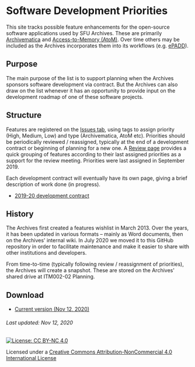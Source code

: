 # Software Development Priorities

This site tracks possible feature enhancements for the open-source software applications used by SFU Archives. These are primarily [Archivematica](https://www.archivematica.org/en/) and [Access-to-Memory (AtoM)](https://www.accesstomemory.org/en/). Over time others may be included as the Archives incorporates them into its workflows (e.g. [ePADD](https://library.stanford.edu/projects/epadd)).

## Purpose
The main purpose of the list is to support planning when the Archives sponsors software development via contract. But the Archives can also draw on the list whenever it has an opportunity to provide input on the development roadmap of one of these software projects.

## Structure
Features are registered on the [Issues tab](https://github.com/SFU-Archives/software-development-priorities/issues), using tags to assign priority (High, Medium, Low) and type (Archivematica, AtoM etc). Priorities should be periodically reviewed / reassigned, typically at the end of a development contract or beginning of planning for a new one. A [Review page](./review.md) provides a quick grouping of features according to their last assigned priorities as a support for the review meeting. Priorities were last assigned in September 2019.

Each development contract will eventually have its own page, giving a brief description of work done (in progress).
- [2019-20 development contract](./development-contracts/2019-20.md)

## History
The Archives first created a features wishlist in March 2013. Over the years, it has been updated in various formats – mainly as Word documents, then on the Archives' internal wiki. In July 2020 we moved it to this GitHub repository in order to facilitate maintenance and make it easier to share with other institutions and developers.

From time-to-time (typically following review / reassignment of priorities), the Archives will create a snapshot. These are stored on the Archives' shared drive at ITM002-02 Planning.

## Download
- [Current version (Nov 12, 2020)](./downloads/current.pdf)

###### Last updated: Nov 12, 2020
[![License: CC BY-NC 4.0](https://img.shields.io/badge/License-CC%20BY--NC%204.0-lightgrey.svg)](https://creativecommons.org/licenses/by-nc/4.0/)

Licensed under a [Creative Commons Attribution-NonCommercial 4.0 International License](https://creativecommons.org/licenses/by-nc/4.0/)
